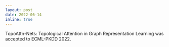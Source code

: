 ```yaml
---
layout: post
date: 2022-06-14
inline: true
---
```


TopoAttn-Nets: Topological Attention in Graph Representation Learning was accepted to ECML-PKDD 2022.
